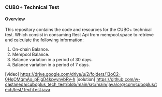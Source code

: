 ### CUBO+ Technical Test

#### Overview
This repository contains the code and resources for the CUBO+ technical test. Which consist in consuming Rest Api from mempool.space
to retrieve and calculate the following information:

1. On-chain Balance.
2. Mempool Balance.
3. Balance variation in a period of 30 days.
4. Balance variation in a period of 7 days.

[video] https://drive.google.com/drive/u/2/folders/13oC2-0HgOMqmAo_pFjgD4kpvynvbRv-h
[solution] https://github.com/w-castaneda/cuboplus_tech_test/blob/main/src/main/java/org/com/cuboplus/tech/test/TechTest.java
